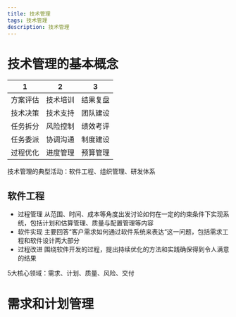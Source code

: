 ```yaml
---
title: 技术管理
tags: 技术管理
description: 技术管理
---
```


# 技术管理的基本概念

|1|2|3|
|---|---|---|
|方案评估|技术培训|结果复盘|
|技术决策|技术支持|团队建设|
|任务拆分|风险控制|绩效考评|
|任务委派|协调沟通|制度建设|
|过程优化|进度管理|预算管理|

技术管理的典型活动：软件工程、组织管理、研发体系
## 软件工程
- 过程管理
从范围、时间、成本等角度出发讨论如何在一定的约束条件下实现系统，包括计划和估算管理、质量与配置管理等内容
- 软件实现
主要回答“客户需求如何通过软件系统来表达“这一问题，包括需求工程和软件设计两大部分
- 过程改进
围绕软件开发的过程，提出持续优化的方法和实践确保得到令人满意的结果

5大核心领域：需求、计划、质量、风险、交付

# 需求和计划管理



